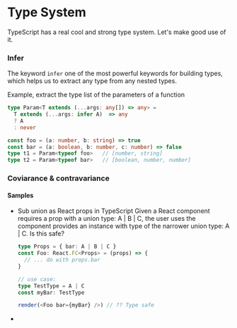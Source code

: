 # Type System


TypeScript has a real cool and strong type system. Let's make good use of it.

### Infer
The keyword `infer` one of the most powerful keywords for building types, which helps us to extract any type from any nested types.

Example, extract the type list of the parameters of a function
```typescript
type Param<T extends (...args: any[]) => any> = 
  T extends (...args: infer A)  => any
  ? A
  : never

const foo = (a: number, b: string) => true
const bar = (a: boolean, b: number, c: number) => false
type t1 = Param<typeof foo>   // [number, string]
type t2 = Param<typeof bar>   // [boolean, number, number]
```


### Coviarance & contravariance 

#### Samples

- Sub union as React props in TypeScript
  Given a React component requires a prop with a union type: A | B | C, the user uses the component provides an instance with type of the narrower union type: A | C. 
  Is this safe?
  
  ```typescript
  type Props = { bar: A | B | C } 
  const Foo: React.FC<Props> = (props) => {
    // ... do with props.bar
  }

  // use case:
  type TestType = A | C
  const myBar: TestType
  
  render(<Foo bar={myBar} />) // ?? Type safe
  
  ```

- 
